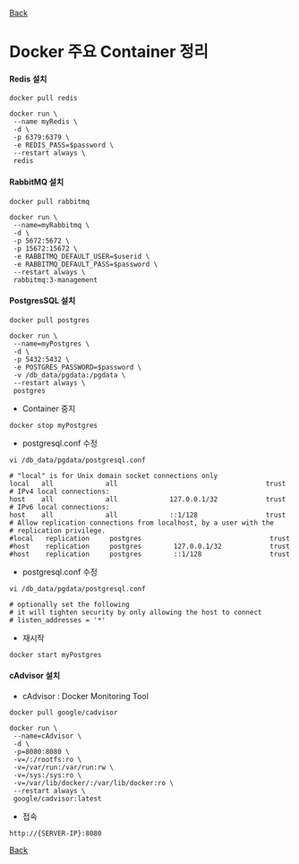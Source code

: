 [Back](https://github.com/songagi/study-docker/blob/master/README.md)

# Docker 주요 Container 정리

#### Redis 설치

```
docker pull redis
```
```
docker run \
 --name myRedis \
 -d \
 -p 6379:6379 \
 -e REDIS_PASS=$password \
 --restart always \
 redis
```

#### RabbitMQ 설치
 
```
docker pull rabbitmq
```
```
docker run \
 --name=myRabbitmq \
 -d \
 -p 5672:5672 \
 -p 15672:15672 \
 -e RABBITMQ_DEFAULT_USER=$userid \
 -e RABBITMQ_DEFAULT_PASS=$password \
 --restart always \
 rabbitmq:3-management
```

#### PostgresSQL 설치

```
docker pull postgres
```
```
docker run \
 --name=myPostgres \
 -d \
 -p 5432:5432 \
 -e POSTGRES_PASSWORD=$password \
 -v /db_data/pgdata:/pgdata \
 --restart always \
 postgres
```
  
* Container 중지
  
```
docker stop myPostgres
```
 
* postgresql.conf 수정
 
```
vi /db_data/pgdata/postgresql.conf
```
```
# "local" is for Unix domain socket connections only
local   all             all                                     trust
# IPv4 local connections:
host    all             all             127.0.0.1/32            trust
# IPv6 local connections:
host    all             all             ::1/128                 trust
# Allow replication connections from localhost, by a user with the
# replication privilege.
#local   replication     postgres                                trust
#host    replication     postgres        127.0.0.1/32            trust
#host    replication     postgres        ::1/128                 trust
```
 
* postgresql.conf 수정
 
```
vi /db_data/pgdata/postgresql.conf
```
```
# optionally set the following
# it will tighten security by only allowing the host to connect
# listen_addresses = '*'
```

* 재시작
 
```
docker start myPostgres
```

#### cAdvisor 설치

* cAdvisor : Docker Monitoring Tool

```
docker pull google/cadvisor
```
```
docker run \
 --name=cAdvisor \
 -d \
 -p=8080:8080 \
 -v=/:/rootfs:ro \
 -v=/var/run:/var/run:rw \
 -v=/sys:/sys:ro \
 -v=/var/lib/docker/:/var/lib/docker:ro \
 --restart always \
 google/cadvisor:latest
```

* 접속
```
http://{SERVER-IP}:8080
```
 
[Back](https://github.com/songagi/study-docker/blob/master/README.md)
